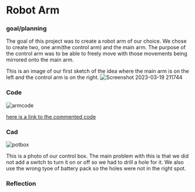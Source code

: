 # Robot Arm 

### goal/planning

The goal of this project was to create a robot arm of our choice. We chose to create two, one arm(the control arm) and the main arm.
The purpose of the control arm was to be able to freely move with those movements being mirrored onto the main arm.

This is an image of our first sketch of the idea where the main arm is on the left and the control arm is on the right.
![Screenshot 2023-03-19 211744](https://user-images.githubusercontent.com/71402974/226225006-5d60c13c-8965-4f6a-91ba-2bcdef4e319b.png)

### Code

![armcode](https://user-images.githubusercontent.com/71402974/227213629-6c2abaa0-b986-4f4a-bfa6-a55c35dc4fbc.png)

[here is a link to the commented code](https://create.arduino.cc/editor/whunt29a/4c440bf3-3f6e-464b-9f79-051cee3a1420/preview) 





### Cad

![potbox](https://user-images.githubusercontent.com/71402974/227217029-ffd1ba36-ef4d-4e06-9d3b-5a103c76c470.png)

This is a photo of our control box. The main problem with this is that we did not add a switch to turn it on or off so we had to drill a hole for it. We also use the wrong tyoe of battery pack so the holes were not in the right spot. 

### Reflection
